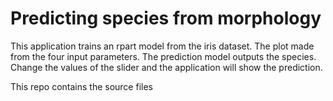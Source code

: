 # Predicting species from morphology

This application trains an rpart model from the iris dataset. The plot made from the four input parameters. The prediction model outputs the species. Change the values of the slider and the application will show the prediction.

This repo contains the source files
